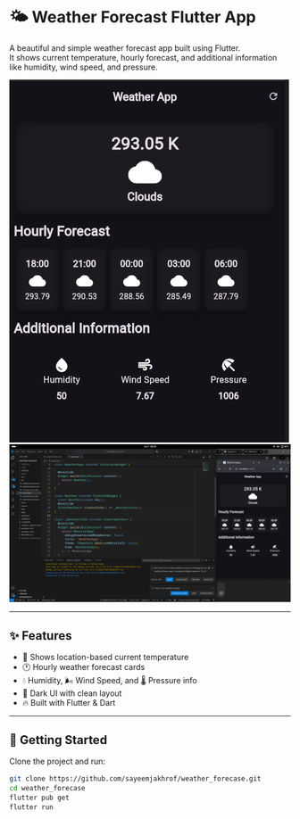 # 🌤️ Weather Forecast Flutter App

A beautiful and simple weather forecast app built using Flutter.  
It shows current temperature, hourly forecast, and additional information like humidity, wind speed, and pressure.

![App Screenshot](screenshots/screenshot_1.png)
![App in Action](screenshots/screenshot_2.png)

---

## ✨ Features

- 📍 Shows location-based current temperature
- 🕐 Hourly weather forecast cards
- 💧 Humidity, 🌬️ Wind Speed, and 🌡️ Pressure info
- 🌙 Dark UI with clean layout
- 🔥 Built with Flutter & Dart

---

## 🚀 Getting Started

Clone the project and run:

```bash
git clone https://github.com/sayeemjakhrof/weather_forecase.git
cd weather_forecase
flutter pub get
flutter run

